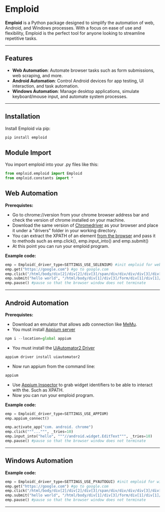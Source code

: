 # Emploid

**Emploid** is a Python package designed to simplify the automation of web, Android, and Windows processes. With a focus on ease of use and flexibility, Emploid is the perfect tool for anyone looking to streamline repetitive tasks.

---

## Features

- **Web Automation**: Automate browser tasks such as form submissions, web scraping, and more.
- **Android Automation**: Control Android devices for app testing, UI interaction, and task automation.
- **Windows Automation**: Manage desktop applications, simulate keyboard/mouse input, and automate system processes.

---

## Installation

Install Emploid via pip:

```python
pip install emploid
```

## Module Import

You import emploid into your .py files like this:

```python
from emploid.emploid import Emploid
from emploid.constants import *
```

## Web Automation
**Prerequistes:**
* Go to chrome://version from your chrome browser address bar and check the version of chrome installed on your machine.
* Download the same version of [Chromedriver](https://googlechromelabs.github.io/chrome-for-testing/) as your browser and place it under a "drivers" folder in your working directory.
* You can extract the XPATH of an element [from the browser](https://stackoverflow.com/questions/3030487/is-there-a-way-to-get-the-xpath-in-google-chrome#:~:text=All%20above%20answers%20are%20correct%20here%20is%20another%20way%20with%20screenshot%20too.) and pass it to methods such as emp.click(), emp.input_into() and emp.submit()
* At this point you can run your emploid program.

**Example code:**
```python
emp = Emploid(_driver_type=SETTINGS_USE_SELENIUM) #init emploid for web
emp.get("https://google.com") #go to google.com
emp.click("/html/body/div[2]/div[2]/div[3]/span/div/div/div/div[3]/div[1]/button[2]/div") #click on popup accept button
emp.submit("hello world", "/html/body/div[1]/div[3]/form/div[1]/div[1]/div[1]/div/div[2]/textarea") #search for the string "hello world"
emp.pause() #pause so that the browser window does not terminate
```
---

## Android Automation
**Prerequistes:**
* Download an emulator that allows adb connection like [MeMu](https://www.memuplay.com/download.html).
* You must install [Appium server](https://appium.io/docs/en/2.0/quickstart/install/)
```javascript
npm i --location=global appium
```
* You must install the [UiAutomator2 Driver](https://appium.io/docs/en/2.0/quickstart/uiauto2-driver/)
```javascript
appium driver install uiautomator2
```
* Now run appium from the command line:
```javascript
appium
```
* Use [Appium Inspector](https://github.com/appium/appium-inspector/releases) to grab widget identifiers to be able to interact with the. Such as XPATH.
* Now you can run your emploid program.

**Example code:**
```python
emp = Emploid(_driver_type=SETTINGS_USE_APPIUM)
emp.appium_connect()

emp.activate_app("com. android. chrome")
emp.click("""...""", _tries=10)
emp.input_into("hello", """//android.widget.EditText""", _tries=10)
emp.pause() #pause so that the browser window does not terminate
```
---

## Windows Automation
**Example code:**
```python
emp = Emploid(_driver_type=SETTINGS_USE_PYAUTOGUI) #init emploid for windows
emp.get("https://google.com") #go to google.com
emp.click("/html/body/div[2]/div[2]/div[3]/span/div/div/div/div[3]/div[1]/button[2]/div") #click on popup accept button
emp.submit("hello world", "/html/body/div[1]/div[3]/form/div[1]/div[1]/div[1]/div/div[2]/textarea") #search for the string "hello world"
emp.pause() #pause so that the browser window does not terminate
```
---



